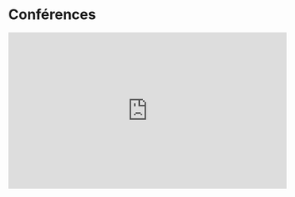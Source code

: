 # Conférences


<iframe width="560" height="315" src="https://www.youtube.com/embed/lQ_cqfWLbQ0" frameborder="0" allow="autoplay; encrypted-media" allowfullscreen></iframe>
